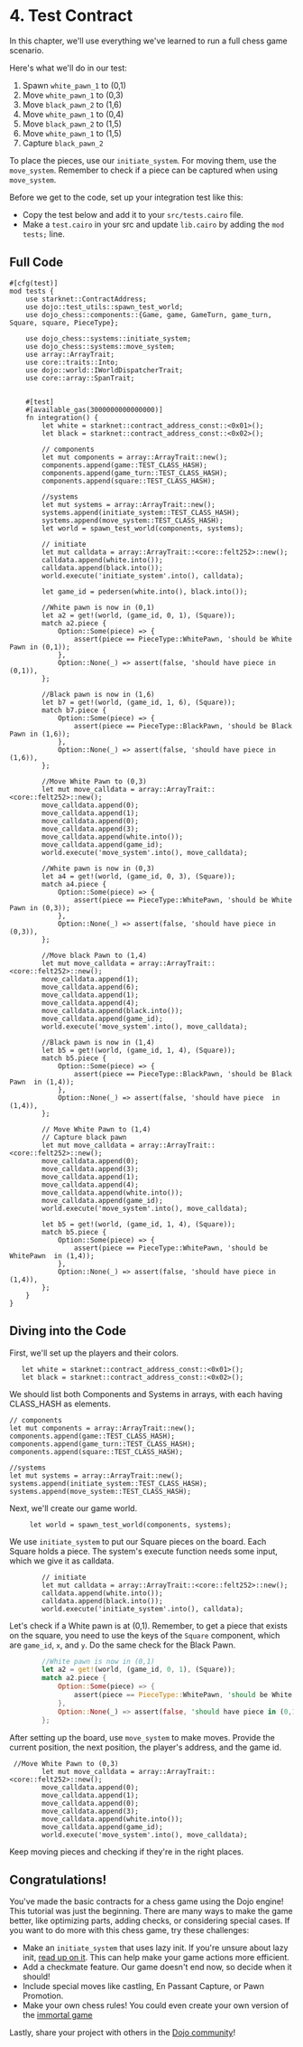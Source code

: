 # 4. Test Contract

In this chapter, we'll use everything we've learned to run a full chess game scenario.

Here's what we'll do in our test:

1. Spawn `white_pawn_1` to (0,1)
2. Move `white_pawn_1` to (0,3)
3. Move `black_pawn_2` to (1,6)
4. Move `white_pawn_1` to (0,4)
5. Move `black_pawn_2` to (1,5)
6. Move `white_pawn_1` to (1,5)
7. Capture `black_pawn_2`

To place the pieces, use our `initiate_system`. For moving them, use the `move_system`. Remember to check if a piece can be captured when using `move_system`.

Before we get to the code, set up your integration test like this:

- Copy the test below and add it to your `src/tests.cairo` file.
- Make a `test.cairo` in your src and update `lib.cairo` by adding the `mod tests;` line.

## Full Code

```rust,ignore
#[cfg(test)]
mod tests {
    use starknet::ContractAddress;
    use dojo::test_utils::spawn_test_world;
    use dojo_chess::components::{Game, game, GameTurn, game_turn, Square, square, PieceType};

    use dojo_chess::systems::initiate_system;
    use dojo_chess::systems::move_system;
    use array::ArrayTrait;
    use core::traits::Into;
    use dojo::world::IWorldDispatcherTrait;
    use core::array::SpanTrait;


    #[test]
    #[available_gas(3000000000000000)]
    fn integration() {
        let white = starknet::contract_address_const::<0x01>();
        let black = starknet::contract_address_const::<0x02>();

        // components
        let mut components = array::ArrayTrait::new();
        components.append(game::TEST_CLASS_HASH);
        components.append(game_turn::TEST_CLASS_HASH);
        components.append(square::TEST_CLASS_HASH);

        //systems
        let mut systems = array::ArrayTrait::new();
        systems.append(initiate_system::TEST_CLASS_HASH);
        systems.append(move_system::TEST_CLASS_HASH);
        let world = spawn_test_world(components, systems);

        // initiate
        let mut calldata = array::ArrayTrait::<core::felt252>::new();
        calldata.append(white.into());
        calldata.append(black.into());
        world.execute('initiate_system'.into(), calldata);

        let game_id = pedersen(white.into(), black.into());

        //White pawn is now in (0,1)
        let a2 = get!(world, (game_id, 0, 1), (Square));
        match a2.piece {
            Option::Some(piece) => {
                assert(piece == PieceType::WhitePawn, 'should be White Pawn in (0,1));
            },
            Option::None(_) => assert(false, 'should have piece in (0,1)),
        };

        //Black pawn is now in (1,6)
        let b7 = get!(world, (game_id, 1, 6), (Square));
        match b7.piece {
            Option::Some(piece) => {
                assert(piece == PieceType::BlackPawn, 'should be Black Pawn in (1,6));
            },
            Option::None(_) => assert(false, 'should have piece in (1,6)),
        };

        //Move White Pawn to (0,3)
        let mut move_calldata = array::ArrayTrait::<core::felt252>::new();
        move_calldata.append(0);
        move_calldata.append(1);
        move_calldata.append(0);
        move_calldata.append(3);
        move_calldata.append(white.into());
        move_calldata.append(game_id);
        world.execute('move_system'.into(), move_calldata);

        //White pawn is now in (0,3)
        let a4 = get!(world, (game_id, 0, 3), (Square));
        match a4.piece {
            Option::Some(piece) => {
                assert(piece == PieceType::WhitePawn, 'should be White Pawn in (0,3));
            },
            Option::None(_) => assert(false, 'should have piece in (0,3)),
        };

        //Move black Pawn to (1,4)
        let mut move_calldata = array::ArrayTrait::<core::felt252>::new();
        move_calldata.append(1);
        move_calldata.append(6);
        move_calldata.append(1);
        move_calldata.append(4);
        move_calldata.append(black.into());
        move_calldata.append(game_id);
        world.execute('move_system'.into(), move_calldata);

        //Black pawn is now in (1,4)
        let b5 = get!(world, (game_id, 1, 4), (Square));
        match b5.piece {
            Option::Some(piece) => {
                assert(piece == PieceType::BlackPawn, 'should be Black Pawn  in (1,4));
            },
            Option::None(_) => assert(false, 'should have piece  in (1,4)),
        };

        // Move White Pawn to (1,4)
        // Capture black pawn
        let mut move_calldata = array::ArrayTrait::<core::felt252>::new();
        move_calldata.append(0);
        move_calldata.append(3);
        move_calldata.append(1);
        move_calldata.append(4);
        move_calldata.append(white.into());
        move_calldata.append(game_id);
        world.execute('move_system'.into(), move_calldata);

        let b5 = get!(world, (game_id, 1, 4), (Square));
        match b5.piece {
            Option::Some(piece) => {
                assert(piece == PieceType::WhitePawn, 'should be WhitePawn  in (1,4));
            },
            Option::None(_) => assert(false, 'should have piece in (1,4)),
        };
    }
}
```

## Diving into the Code

First, we'll set up the players and their colors.

```rust,ignore
   let white = starknet::contract_address_const::<0x01>();
   let black = starknet::contract_address_const::<0x02>();
```

We should list both Components and Systems in arrays, with each having CLASS_HASH as elements.

```rust,ignore
// components
let mut components = array::ArrayTrait::new();
components.append(game::TEST_CLASS_HASH);
components.append(game_turn::TEST_CLASS_HASH);
components.append(square::TEST_CLASS_HASH);

//systems
let mut systems = array::ArrayTrait::new();
systems.append(initiate_system::TEST_CLASS_HASH);
systems.append(move_system::TEST_CLASS_HASH);
```

Next, we'll create our game world.

```rust,ignore
     let world = spawn_test_world(components, systems);
```

We use `initiate_system` to put our Square pieces on the board. Each Square holds a piece. The system's execute function needs some input, which we give it as calldata.

```rust,ignore
        // initiate
        let mut calldata = array::ArrayTrait::<core::felt252>::new();
        calldata.append(white.into());
        calldata.append(black.into());
        world.execute('initiate_system'.into(), calldata);
```

Let's check if a White pawn is at (0,1). Remember, to get a piece that exists on the square, you need to use the keys of the `Square` component, which are `game_id`, `x`, and `y`. Do the same check for the Black Pawn.

```rust
        //White pawn is now in (0,1)
        let a2 = get!(world, (game_id, 0, 1), (Square));
        match a2.piece {
            Option::Some(piece) => {
                assert(piece == PieceType::WhitePawn, 'should be White Pawn in (0,1));
            },
            Option::None(_) => assert(false, 'should have piece in (0,1)),
        };
```

After setting up the board, use `move_system` to make moves. Provide the current position, the next position, the player's address, and the game id.

```rust,ignore
 //Move White Pawn to (0,3)
        let mut move_calldata = array::ArrayTrait::<core::felt252>::new();
        move_calldata.append(0);
        move_calldata.append(1);
        move_calldata.append(0);
        move_calldata.append(3);
        move_calldata.append(white.into());
        move_calldata.append(game_id);
        world.execute('move_system'.into(), move_calldata);
```

Keep moving pieces and checking if they're in the right places.

## Congratulations!

You've made the basic contracts for a chess game using the Dojo engine! This tutorial was just the beginning. There are many ways to make the game better, like optimizing parts, adding checks, or considering special cases. If you want to do more with this chess game, try these challenges:

- Make an `initiate_system` that uses lazy init. If you're unsure about lazy init, [read up on it](https://en.wikipedia.org/wiki/Lazy_initialization). This can help make your game actions more efficient.
- Add a checkmate feature. Our game doesn't end now, so decide when it should!
- Include special moves like castling, En Passant Capture, or Pawn Promotion.
- Make your own chess rules! You could even create your own version of the [immortal game](https://immortal.game/)

Lastly, share your project with others in the [Dojo community](https://discord.gg/akd2yfuRS3)!

